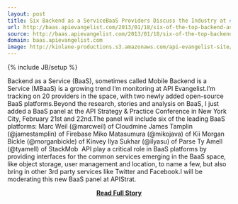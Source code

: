 ```yaml
---
layout: post
title: Six Backend as a ServiceBaaS Providers Discuss the Industry at #APIStrat in NYC
url: http://baas.apievangelist.com/2013/01/18/six-of-the-top-backend-as-a-servicebaas-discussing-industry-at-apistrat-in-nyc/
source: http://baas.apievangelist.com/2013/01/18/six-of-the-top-backend-as-a-servicebaas-discussing-industry-at-apistrat-in-nyc/
domain: baas.apievangelist.com
image: http://kinlane-productions.s3.amazonaws.com/api-evangelist-site/blog/baas-trends.png
---
```

{% include JB/setup %}<p>Backend as a Service (BaaS), sometimes called Mobile Backend is a Service (MBaaS) is a growing trend I’m monitoring at API Evangelist.I’m tracking on 20 providers in the space, with two newly added open-source BaaS platforms.Beyond the research, stories and analysis on BaaS, I just added a BaaS panel at the API Strategy &amp; Practice Conference in New York City, February 21st and 22nd.The panel will include six of the leading BaaS platforms: Marc Weil (@marcweil) of Cloudmine James Tamplin (@jamestamplin) of Firebase Miko Matasumura (@mikojava) of Kii Morgan Bickle (@morganbickle) of Kinvey Ilya Sukhar (@ilyasu) of Parse Ty Amell (@tyamell) of StackMob  API play a critical role in BaaS platforms by providing interfaces for the common services emerging in the BaaS space, like object storage, user management and location, to name a few, but also bring in other 3rd party services like Twitter and Facebook.I will be moderating this new BaaS panel at APIStrat.</p>
<center><p><a href="http://baas.apievangelist.com/2013/01/18/six-of-the-top-backend-as-a-servicebaas-discussing-industry-at-apistrat-in-nyc/" style='padding:25px; font-sze:18px; font-weight: bold;'>Read Full Story</a></p></center>
